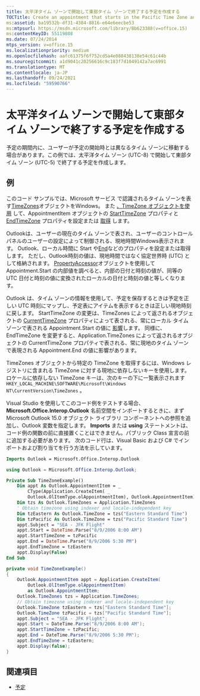 ```yaml
---
title: 太平洋タイム ゾーンで開始して東部タイム ゾーンで終了する予定を作成する
TOCTitle: Create an appointment that starts in the Pacific Time Zone and ends in the Eastern Time Zone
ms:assetid: ba19532b-df31-4384-8816-e64e6eecbe53
ms:mtpsurl: https://msdn.microsoft.com/library/Bb623388(v=office.15)
ms:contentKeyID: 55119808
ms.date: 07/24/2014
mtps_version: v=office.15
ms.localizationpriority: medium
ms.openlocfilehash: aafc61375f6f752cd5a4e088438138e54c61c44b
ms.sourcegitcommit: a1d9041c20256616c9c183f7d1049142a7ac6991
ms.translationtype: MT
ms.contentlocale: ja-JP
ms.lasthandoff: 09/24/2021
ms.locfileid: "59590766"
---
```

# <a name="create-an-appointment-that-starts-in-the-pacific-time-zone-and-ends-in-the-eastern-time-zone"></a>太平洋タイム ゾーンで開始して東部タイム ゾーンで終了する予定を作成する

予定の期間内に、ユーザーが予定の開始時とは異なるタイム ゾーンに移動する場合があります。この例では、太平洋タイム ゾーン (UTC-8) で開始して東部タイム ゾーン (UTC-5) で終了する予定を作成します。

## <a name="example"></a>例

このコード サンプルでは、Microsoft サービス で認識されるタイム ゾーンを表す[TimeZones](https://msdn.microsoft.com/library/bb611081\(v=office.15\))オブジェクトをWindows。 また [、TimeZone オブジェクトを使用](https://msdn.microsoft.com/library/bb646259\(v=office.15\)) して、AppointmentItem オブジェクトの [StartTimeZone](https://msdn.microsoft.com/library/bb623657\(v=office.15\)) プロパティと [EndTimeZone](https://msdn.microsoft.com/library/bb612198\(v=office.15\)) プロパティを設定または [取得](https://msdn.microsoft.com/library/bb645611\(v=office.15\)) します。

Outlookは、ユーザーの現在のタイム ゾーンで表され、ユーザーのコントロール パネルのユーザーの設定によって制御される、現地時間Windows表示されます。 Outlook、ローカル時間に Start や[End](https://msdn.microsoft.com/library/bb623715\(v=office.15\))などのプロパティを設定または取得します。 [](https://msdn.microsoft.com/library/bb647263\(v=office.15\)) ただし、Outlook時刻の値は、現地時間ではなく協定世界時 (UTC) として格納されます。 [PropertyAccessor](https://msdn.microsoft.com/library/bb646034\(v=office.15\))オブジェクトを使用して Appointment.Start の内部値を調べると、内部の日付と時刻の値が、同等の UTC 日付と時刻の値に変換されたローカルの日付と時刻の値と等しくなります。

Outlook は、タイム ゾーンの情報を使用して、予定を保存するときは予定を正しい UTC 時刻にマップし、予定表にアイテムを表示するときは正しい現地時刻に戻します。 StartTimeZone の変更は、TimeZones によって返されるオブジェクトの [CurrentTimeZone](https://msdn.microsoft.com/library/bb612024\(v=office.15\)) プロパティによって表される、常にローカル タイム ゾーンで表される Appointment.Start の値に [影響](https://msdn.microsoft.com/library/bb645170\(v=office.15\))します。 同様に、EndTimeZone を変更すると、Application.TimeZones によって返されるオブジェクトの CurrentTimeZone プロパティで表される、常に現地のタイム ゾーンで表現される Appointment.End の値に影響があります。

TimeZones オブジェクトから特定の TimeZone を取得するには、Windows レジストリに含まれる TimeZone に対する現地に依存しないキーを使用します。 ロケールに依存しない TimeZone キーは、次のキーの下に一覧表示されます `HKEY_LOCAL_MACHINE\SOFTWARE\Microsoft\Windows NT\CurrentVersion\TimeZones` 。

Visual Studio を使用してこのコード例をテストする場合、**Microsoft.Office.Interop.Outlook** 名前空間をインポートするときに、まず Microsoft Outlook 15.0 オブジェクト ライブラリ コンポーネントへの参照を追加し、Outlook 変数を指定します。 **Imports** または **using** ステートメントは、コード例の関数の前に直接置くことはできません。パブリック Class 宣言の前に追加する必要があります。 次のコード行は、Visual Basic および C\# でインポートおよび割り当てを行う方法を示しています。


```vb
Imports Outlook = Microsoft.Office.Interop.Outlook
```



```csharp
using Outlook = Microsoft.Office.Interop.Outlook;
```



```vb
Private Sub TimeZoneExample()
    Dim appt As Outlook.AppointmentItem = _
        CType(Application.CreateItem( _
        Outlook.OlItemType.olAppointmentItem), Outlook.AppointmentItem)
    Dim tzs As Outlook.TimeZones = Application.TimeZones
    ' Obtain timezone using indexer and locale-independent key
    Dim tzEastern As Outlook.TimeZone = tzs("Eastern Standard Time")
    Dim tzPacific As Outlook.TimeZone = tzs("Pacific Standard Time")
    appt.Subject = "SEA - JFK Flight"
    appt.Start = DateTime.Parse("8/9/2006 8:00 AM")
    appt.StartTimeZone = tzPacific
    appt.End = DateTime.Parse("8/9/2006 5:30 PM")
    appt.EndTimeZone = tzEastern
    appt.Display(False)
End Sub
```



```csharp
private void TimeZoneExample()
{
    Outlook.AppointmentItem appt = Application.CreateItem(
        Outlook.OlItemType.olAppointmentItem)
        as Outlook.AppointmentItem;
    Outlook.TimeZones tzs = Application.TimeZones;
    // Obtain timezone using indexer and locale-independent key
    Outlook.TimeZone tzEastern = tzs["Eastern Standard Time"];
    Outlook.TimeZone tzPacific = tzs["Pacific Standard Time"];
    appt.Subject = "SEA - JFK Flight";
    appt.Start = DateTime.Parse("8/9/2006 8:00 AM");
    appt.StartTimeZone = tzPacific;
    appt.End = DateTime.Parse("8/9/2006 5:30 PM");
    appt.EndTimeZone = tzEastern; 
    appt.Display(false);
}
```

## <a name="see-also"></a>関連項目

- [予定](appointments.md)


